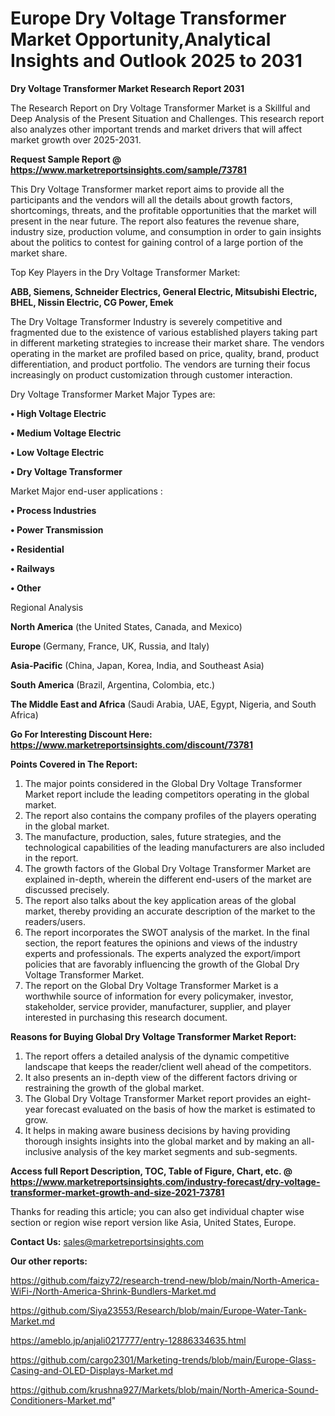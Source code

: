 # Europe Dry Voltage Transformer Market Opportunity,Analytical Insights and Outlook 2025 to 2031

<strong>Dry Voltage Transformer Market Research Report 2031</strong>

The Research Report on Dry Voltage Transformer Market is a Skillful and Deep Analysis of the Present Situation and Challenges. This research report also analyzes other important trends and market drivers that will affect market growth over 2025-2031.

<strong>Request Sample Report @ <a href=https://www.marketreportsinsights.com/sample/73781>https://www.marketreportsinsights.com/sample/73781</a></strong>

This Dry Voltage Transformer market report aims to provide all the participants and the vendors will all the details about growth factors, shortcomings, threats, and the profitable opportunities that the market will present in the near future. The report also features the revenue share, industry size, production volume, and consumption in order to gain insights about the politics to contest for gaining control of a large portion of the market share.

Top Key Players in the Dry Voltage Transformer Market:

<strong>ABB, Siemens, Schneider Electrics, General Electric, Mitsubishi Electric, BHEL, Nissin Electric, CG Power, Emek</strong>

The Dry Voltage Transformer Industry is severely competitive and fragmented due to the existence of various established players taking part in different marketing strategies to increase their market share. The vendors operating in the market are profiled based on price, quality, brand, product differentiation, and product portfolio. The vendors are turning their focus increasingly on product customization through customer interaction.

Dry Voltage Transformer Market Major Types are:

<strong>• High Voltage Electric

• Medium Voltage Electric

• Low Voltage Electric

• Dry Voltage Transformer</strong>

Market Major end-user applications :

<strong>• Process Industries

• Power Transmission

• Residential

• Railways

• Other</strong>

Regional Analysis

</u><strong><b>North America</b></strong> (the United States, Canada, and Mexico)

<strong><b>Europe </b></strong>(Germany, France, UK, Russia, and Italy)

<strong><b>Asia-Pacific</b></strong> (China, Japan, Korea, India, and Southeast Asia)

<strong><b>South America</b></strong> (Brazil, Argentina, Colombia, etc.)

<strong><b>The Middle East and Africa</b></strong> (Saudi Arabia, UAE, Egypt, Nigeria, and South Africa)

<strong>Go For Interesting Discount Here: <a href=https://www.marketreportsinsights.com/discount/73781>https://www.marketreportsinsights.com/discount/73781</a></strong>

<strong>Points Covered in The Report:</strong>
<ol>
  <li>The major points considered in the Global Dry Voltage Transformer Market report include the leading competitors operating in the global market.</li>
  <li>The report also contains the company profiles of the players operating in the global market.</li>
  <li>The manufacture, production, sales, future strategies, and the technological capabilities of the leading manufacturers are also included in the report.</li>
  <li>The growth factors of the Global Dry Voltage Transformer Market are explained in-depth, wherein the different end-users of the market are discussed precisely.</li>
  <li>The report also talks about the key application areas of the global market, thereby providing an accurate description of the market to the readers/users.</li>
  <li>The report incorporates the SWOT analysis of the market. In the final section, the report features the opinions and views of the industry experts and professionals. The experts analyzed the export/import policies that are favorably influencing the growth of the Global Dry Voltage Transformer Market.</li>
  <li>The report on the Global Dry Voltage Transformer Market is a worthwhile source of information for every policymaker, investor, stakeholder, service provider, manufacturer, supplier, and player interested in purchasing this research document.</li>
</ol>
<strong>Reasons for Buying Global Dry Voltage Transformer Market Report:</strong>

<ol>
  <li>The report offers a detailed analysis of the dynamic competitive landscape that keeps the reader/client well ahead of the competitors.</li>
  <li>It also presents an in-depth view of the different factors driving or restraining the growth of the global market.</li>
  <li>The Global Dry Voltage Transformer Market report provides an eight-year forecast evaluated on the basis of how the market is estimated to grow.</li>
  <li>It helps in making aware business decisions by having providing thorough insights insights into the global market and by making an all-inclusive analysis of the key market segments and sub-segments.</li>
</ol>
<strong>Access full Report Description, TOC, Table of Figure, Chart, etc. @ <a href=https://www.marketreportsinsights.com/industry-forecast/dry-voltage-transformer-market-growth-and-size-2021-73781>https://www.marketreportsinsights.com/industry-forecast/dry-voltage-transformer-market-growth-and-size-2021-73781</a></strong>


Thanks for reading this article; you can also get individual chapter wise section or region wise report version like Asia, United States, Europe.

<strong>Contact Us:</strong>
sales@marketreportsinsights.com

<strong>Our other reports:</strong>

<a href=https://github.com/faizy72/research-trend-new/blob/main/North-America-WiFi-/North-America-Shrink-Bundlers-Market.md>https://github.com/faizy72/research-trend-new/blob/main/North-America-WiFi-/North-America-Shrink-Bundlers-Market.md</a>

<a href=https://github.com/Siya23553/Research/blob/main/Europe-Water-Tank-Market.md>https://github.com/Siya23553/Research/blob/main/Europe-Water-Tank-Market.md</a>

<a href=https://ameblo.jp/anjali0217777/entry-12886334635.html>https://ameblo.jp/anjali0217777/entry-12886334635.html</a>

<a href=https://github.com/cargo2301/Marketing-trends/blob/main/Europe-Glass-Casing-and-OLED-Displays-Market.md>https://github.com/cargo2301/Marketing-trends/blob/main/Europe-Glass-Casing-and-OLED-Displays-Market.md</a>

<a href=https://github.com/krushna927/Markets/blob/main/North-America-Sound-Conditioners-Market.md>https://github.com/krushna927/Markets/blob/main/North-America-Sound-Conditioners-Market.md</a>"
